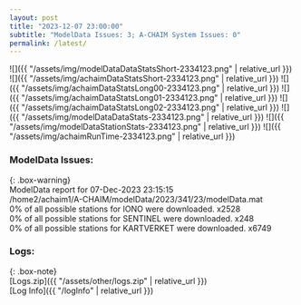 ```yaml
---
layout: post
title: "2023-12-07 23:00:00"
subtitle: "ModelData Issues: 3; A-CHAIM System Issues: 0"
permalink: /latest/
---
```


![]({{ "/assets/img/modelDataDataStatsShort-2334123.png" | relative_url }})
![]({{ "/assets/img/achaimDataStatsShort-2334123.png" | relative_url }})
![]({{ "/assets/img/achaimDataStatsLong00-2334123.png" | relative_url }})
![]({{ "/assets/img/achaimDataStatsLong01-2334123.png" | relative_url }})
![]({{ "/assets/img/achaimDataStatsLong02-2334123.png" | relative_url }})
![]({{ "/assets/img/modelDataDataStats-2334123.png" | relative_url }})
![]({{ "/assets/img/modelDataStationStats-2334123.png" | relative_url }})
![]({{ "/assets/img/achaimRunTime-2334123.png" | relative_url }})


### ModelData Issues:  
  
{: .box-warning}  
 ModelData report for 07-Dec-2023 23:15:15   
 /home2/achaim1/A-CHAIM/modelData/2023/341/23/modelData.mat   
 0% of all possible stations for IONO were downloaded. x2528   
 0% of all possible stations for SENTINEL were downloaded. x248   
 0% of all possible stations for KARTVERKET were downloaded. x6749   
  


### Logs:  
  
{: .box-note}  
[Logs.zip]({{ "/assets/other/logs.zip" | relative_url }})  
[Log Info]({{ "/logInfo" | relative_url }})  
